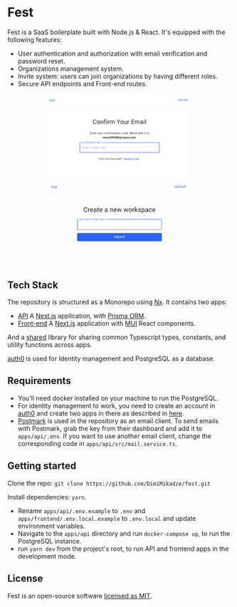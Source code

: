 # Fest

Fest is a SaaS boilerplate built with Node.js & React. It's equipped with the following features:

- User authentication and authorization with email verification and password reset.
- Organizations management system.
- Invite system: users can join organizations by having different roles.
- Secure API endpoints and Front-end routes.

<p align="center">
  <kbd>
    <img width="320" src="https://github.com/DimiMikadze/fest/blob/main/screenshot2.png">
  </kbd>
  <kbd>
    <img width="320" src="https://github.com/DimiMikadze/fest/blob/main/screenshot.png">
  </kbd>
</p>

## Tech Stack

The repository is structured as a Monorepo using [Nx](https://nx.dev). It contains two apps:

- [API](./apps/api) A [Nest.js](https://nestjs.com/) application, with [Prisma ORM](https://www.prisma.io/).
- [Front-end](./apps/frontend) A [Next.js](https://nextjs.org/) application with [MUI](https://mui.com/) React components.

And a [shared](./libs/shared) library for sharing common Typescript types, constants, and utility functions across apps.

[auth0](https://auth0.com/) is used for Identity management and PostgreSQL as a database.

## Requirements

- You'll need docker installed on your machine to run the PostgreSQL.
- For identity management to work, you need to create an account in [auth0](https://auth0.com/) and create two apps in there as described in [here](./docs/auth0.md).
- [Postmark](https://postmarkapp.com/) is used in the repository as an email client. To send emails with Postmark, grab the key from their dashboard and add it to `apps/api/.env`. If you want to use another email client, change the corresponding code in `apps/api/src/mail.service.ts`.

## Getting started

Clone the repo: `git clone https://github.com/DimiMikadze/fest.git`

Install dependencies: `yarn`.

- Rename `apps/api/.env.example` to `.env` and `apps/frontend/.env.local.example` to `.env.local` and update environment variables.
- Navigate to the `apps/api` directory and run `docker-compose up`, to run the PostgreSQL instance.
- run `yarn dev` from the project's root, to run API and frontend apps in the development mode.

## License

Fest is an open-source software [licensed as MIT](./LICENSE).
